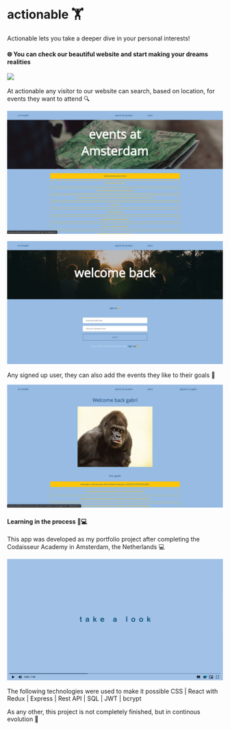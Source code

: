 # actionable 🏋️
Actionable lets you take a deeper dive in your personal interests!

#### 🌐 You can check our beautiful website and start making your dreams realities 

![](images/actionable.png)

At actionable any visitor to our website can search, based on location, for events they want to attend 🔍

![](images/events.png)

![](images/signup.png)

Any signed up user, they can also add the events they like to their goals 👤

![](images/profile.png)

#### Learning in the process 📖💻

This app was developed as my portfolio project after completing the Codaisseur Academy in Amsterdam, the Netherlands 💻

[![Watch the video](images/videoplayer.png)](https://drive.google.com/open?id=1DsX1pYU9WKhiPgXM22JbFP3EDJIDf6KE) 

The following technologies were used to make it possible CSS | React with Redux | Express | Rest API | SQL | JWT | bcrypt

As any other, this project is not completely finished, but in continous evolution 🧬

